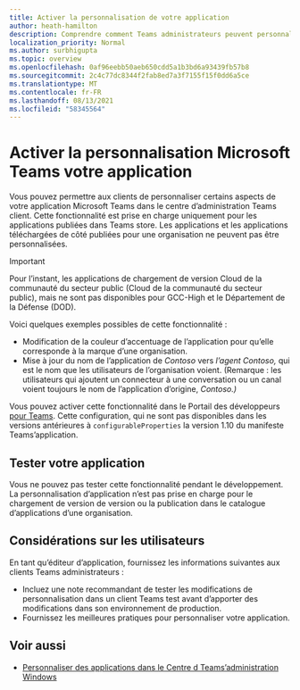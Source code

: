 ```yaml
---
title: Activer la personnalisation de votre application
author: heath-hamilton
description: Comprendre comment Teams administrateurs peuvent personnaliser votre application pour leur organisation.
localization_priority: Normal
ms.author: surbhigupta
ms.topic: overview
ms.openlocfilehash: 0af96eebb50aeb650cdd5a1b3bd6a93439fb57b8
ms.sourcegitcommit: 2c4c77dc8344f2fab8ed7a3f7155f15f0dd6a5ce
ms.translationtype: MT
ms.contentlocale: fr-FR
ms.lasthandoff: 08/13/2021
ms.locfileid: "58345564"
---
```

# <a name="enable-your-microsoft-teams-app-to-be-customized"></a>Activer la personnalisation Microsoft Teams votre application

Vous pouvez permettre aux clients de personnaliser certains aspects de votre application Microsoft Teams dans le centre d’administration Teams client. Cette fonctionnalité est prise en charge uniquement pour les applications publiées dans Teams store. Les applications et les applications téléchargées de côté publiées pour une organisation ne peuvent pas être personnalisées.

> [!IMPORTANT]
> Pour l’instant, les applications de chargement de version Cloud de la communauté du secteur public (Cloud de la communauté du secteur public), mais ne sont pas disponibles pour GCC-High et le Département de la Défense (DOD).

Voici quelques exemples possibles de cette fonctionnalité :

* Modification de la couleur d’accentuage de l’application pour qu’elle corresponde à la marque d’une organisation.
* Mise à jour du nom de l’application de *Contoso* vers *l’agent Contoso,* qui est le nom que les utilisateurs de l’organisation voient. (Remarque : les utilisateurs qui ajoutent un connecteur à une conversation ou un canal voient toujours le nom de l’application d’origine, *Contoso.)*

Vous pouvez activer cette fonctionnalité dans le Portail des développeurs [pour Teams](https://dev.teams.microsoft.com/home). Cette configuration, qui ne sont pas disponibles dans les versions antérieures à `configurableProperties` la version 1.10 du manifeste Teams’application.

## <a name="test-your-app"></a>Tester votre application

Vous ne pouvez pas tester cette fonctionnalité pendant le développement. La personnalisation d’application n’est pas prise en charge pour le chargement de version de version ou la publication dans le catalogue d’applications d’une organisation.

## <a name="user-considerations"></a>Considérations sur les utilisateurs

En tant qu’éditeur d’application, fournissez les informations suivantes aux clients Teams administrateurs :
* Incluez une note recommandant de tester les modifications de personnalisation dans un client Teams test avant d’apporter des modifications dans son environnement de production. 
* Fournissez les meilleures pratiques pour personnaliser votre application.

## <a name="see-also"></a>Voir aussi

* [Personnaliser des applications dans le Centre d Teams’administration Windows](/MicrosoftTeams/customize-apps)
